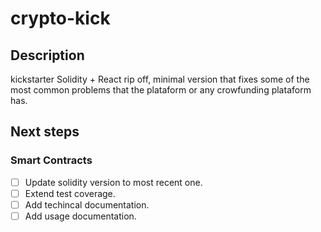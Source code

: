 # crypto-kick

## Description

kickstarter Solidity + React rip off, minimal version that fixes some of the most common problems that the plataform or any crowfunding plataform has.

## Next steps

### Smart Contracts

- [ ] Update solidity version to most recent one.
- [ ] Extend test coverage.
- [ ] Add techincal documentation.
- [ ] Add usage documentation.